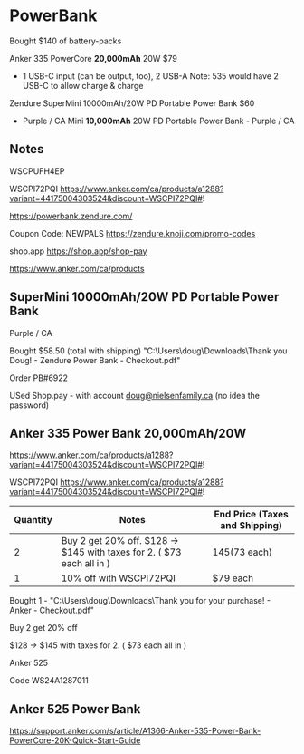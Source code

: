 # PowerBank

Bought $140 of battery-packs

Anker 335 PowerCore **20,000mAh** 20W   $79

- 1 USB-C input (can be output, too), 2 USB-A   Note:  535 would have 2 USB-C to allow charge & charge

Zendure SuperMini 10000mAh/20W PD Portable Power Bank  $60

- Purple / CA Mini **10,000mAh** 20W PD Portable Power Bank - Purple / CA 

## Notes

WSCPUFH4EP

WSCPI72PQI https://www.anker.com/ca/products/a1288?variant=44175004303524&discount=WSCPI72PQI#!



https://powerbank.zendure.com/

Coupon Code: NEWPALS https://zendure.knoji.com/promo-codes

shop.app https://shop.app/shop-pay



https://www.anker.com/ca/products

## SuperMini 10000mAh/20W PD Portable Power Bank

Purple / CA

Bought $58.50 (total with shipping) "C:\Users\doug\Downloads\Thank you Doug! - Zendure Power Bank - Checkout.pdf"

Order PB#6922

USed Shop.pay - with account doug@nielsenfamily.ca  (no idea the password)

## Anker 335 Power Bank 20,000mAh/20W

https://www.anker.com/ca/products/a1288?variant=44175004303524&discount=WSCPI72PQI#!

WSCPI72PQI https://www.anker.com/ca/products/a1288?variant=44175004303524&discount=WSCPI72PQI#!

| Quantity | Notes                                                        | End Price (Taxes and Shipping) |
| -------- | ------------------------------------------------------------ | ------------------------------ |
| 2        | Buy 2 get 20% off. $128 -> $145 with taxes for 2.  ( $73 each all in ) | $145 ($73 each)                |
| 1        | 10% off with WSCPI72PQI                                      | $79 each                       |

Bought 1 - "C:\Users\doug\Downloads\Thank you for your purchase! - Anker - Checkout.pdf"

Buy 2 get 20% off

$128 -> $145 with taxes for 2.  ( $73 each all in )

Anker 525

Code WS24A1287011

## Anker 525 Power Bank

https://support.anker.com/s/article/A1366-Anker-535-Power-Bank-PowerCore-20K-Quick-Start-Guide





